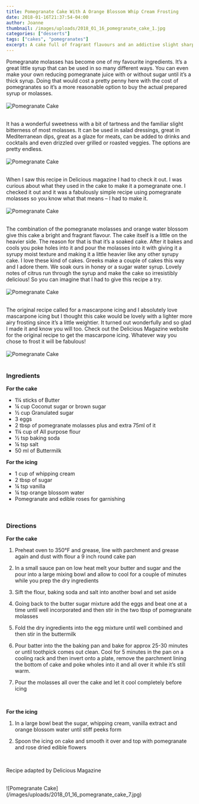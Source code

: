 ```yaml
---
title: Pomegranate Cake With A Orange Blossom Whip Cream Frosting
date: 2018-01-16T21:37:54-04:00
author: Joanne
thumbnail: /images/uploads/2018_01_16_pomegranate_cake_1.jpg
categories: ["desserts"]
tags: ["cakes", "pomegranates"]
excerpt: A cake full of fragrant flavours and an addictive slight sharp pomegranate edge
---
```


Pomegranate molasses has become one of my favourite ingredients. It’s a great little syrup that can be used in so many different ways. You can even make your own reducing pomegranate juice with or without sugar until it’s a thick syrup.  Doing that would cost a pretty penny here with the cost of pomegranates so it’s a more reasonable option to buy the actual prepared syrup or molasses.
<br>
<br>
![Pomegranate Cake](/images/uploads/2018_01_16_pomegranate_cake_2.jpg)
<br>
<br>

It has a wonderful sweetness with a bit of tartness and the familiar slight bitterness of most molasses. It can be used in salad dressings, great in Mediterranean dips, great as a glaze for meats, can be added to drinks and cocktails and even drizzled over grilled or roasted veggies. The options are pretty endless.
<br>
<br>
![Pomegranate Cake](/images/uploads/2018_01_16_pomegranate_cake_3.jpg)
<br>
<br>

When I saw this recipe in Delicious magazine I had to check it out. I was curious about what they used in the cake to make it a pomegranate one. I checked it out and it was a fabulously simple recipe using pomegranate molasses so you know what that means – I had to make it.
<br>
<br>
![Pomegranate Cake](/images/uploads/2018_01_16_pomegranate_cake_4.jpg)
<br>
<br>

The combination of the pomegranate molasses and orange water blossom give this cake a bright and fragrant flavour. The cake itself is a little on the heavier side.  The reason for that is that it’s a soaked cake. After it bakes and cools you poke holes into it and pour the molasses into it with giving it a syrupy moist texture and making it a little heavier like any other syrupy cake. I love these kind of cakes. Greeks make a couple of cakes this way and I adore them.  We soak ours in honey or a sugar water syrup. Lovely notes of citrus run through the syrup and make the cake so irresistibly delicious!  So you can imagine that I had to give this recipe a try.
<br>
<br>
![Pomegranate Cake](/images/uploads/2018_01_16_pomegranate_cake_5.jpg)
<br>
<br>

The original recipe called for a mascarpone icing and I absolutely love mascarpone icing but I thought this cake would be lovely with a lighter more airy frosting since it’s a little weightier.  It turned out wonderfully and so glad I made it and know you will too. Check out the Delicious Magazine website for the original recipe to get the mascarpone icing.  Whatever way you chose to frost it will be fabulous!
<br>
<br>
![Pomegranate Cake](/images/uploads/2018_01_16_pomegranate_cake_6.jpg)
<br>
<br>

### Ingredients

**For the cake**

* 1&frac14; sticks of Butter
* &frac14; cup Coconut sugar or brown sugar
* &frac12; cup Granulated sugar
* 3 eggs
* 2 tbsp of pomegranate molasses plus and extra 75ml of it
* 1&frac14; cup of All purpose flour
* &frac12; tsp baking soda
* &frac14; tsp salt
* 50 ml of Buttermilk

**For the icing**

* 1 cup of whipping cream
* 2 tbsp of sugar
* &frac14; tsp vanilla
* &frac14; tsp orange blossom water
* Pomegranate and edible roses for garnishing
<br>

### Directions

**For the cake**

1. Preheat oven to 350&deg;F and grease, line with parchment and grease again and dust with flour a 9 inch round cake pan

1. In a small sauce pan on low heat melt your butter and sugar and the pour into a large mixing bowl and allow to cool for a couple of minutes while you prep the dry ingredients

1. Sift the flour, baking soda and salt into another bowl and set aside

1. Going back to the butter sugar mixture add the eggs and beat one at a time until well incorporated and then stir in the two tbsp of pomegranate molasses

1. Fold the dry ingredients into the egg mixture until well combined and then stir in the buttermilk

1. Pour batter into the the baking pan and bake for approx 25-30 minutes or until  toothpick comes out clean. Cool for 5 minutes in the pan on a cooling rack and then invert onto a plate, remove the parchment lining the bottom of cake and poke wholes into it and all over it while it’s still warm.

1. Pour the molasses all over the cake and let it cool completely before icing
<br>

**For the icing**

1. In a large bowl beat the sugar, whipping cream, vanilla extract and orange blossom water until stiff peeks form

1. Spoon the icing on cake and smooth it over and top with pomegranate and rose  dried edible flowers
<br>

Recipe adapted by Delicious Magazine

<br>
![Pomegranate Cake](/images/uploads/2018_01_16_pomegranate_cake_7.jpg)
